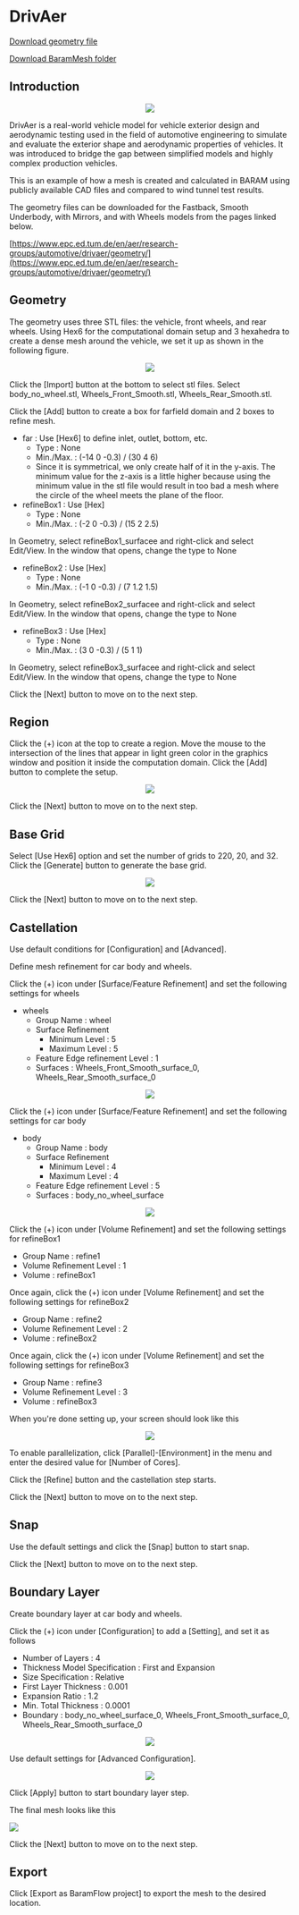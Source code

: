 # DrivAer

[Download geometry file](https://drive.google.com/file/d/1vgJ6DTyna02EOOMAj8kZMxf6eDoM8mr8/view?usp=sharing) 

[Download BaramMesh folder](https://drive.google.com/file/d/1dawD37cqRtg8aPnHIgEOPY3hRzSS33OA/view?usp=sharing)

## Introduction 

<p style="text-align: center">
    <img src="https://github.com/nextfoam/baram-pages/raw/main/screenshots/mesh/drivAer/main.png"><br>
</p>

DrivAer is a real-world vehicle model for vehicle exterior design and aerodynamic testing used in the field of automotive engineering to simulate and evaluate the exterior shape and aerodynamic properties of vehicles. It was introduced to bridge the gap between simplified models and highly complex production vehicles. 

This is an example of how a mesh is created and calculated in BARAM using publicly available CAD files and compared to wind tunnel test results.

The geometry files can be downloaded for the Fastback, Smooth Underbody, with Mirrors, and with Wheels models from the pages linked below.

[https://www.epc.ed.tum.de/en/aer/research-groups/automotive/drivaer/geometry/](https://www.epc.ed.tum.de/en/aer/research-groups/automotive/drivaer/geometry/)


## Geometry

The geometry uses three STL files: the vehicle, front wheels, and rear wheels. Using Hex6 for the computational domain setup and 3 hexahedra to create a dense mesh around the vehicle, we set it up as shown in the following figure. 

<p style="text-align: center">
    <img src="https://github.com/nextfoam/baram-pages/raw/main/screenshots/mesh/drivAer/geom.png"><br> 
</p>

Click the [Import] button at the bottom to select stl files. Select body\_no\_wheel.stl, Wheels\_Front\_Smooth.stl, Wheels\_Rear\_Smooth.stl.

Click the [Add] button to create a box for farfield domain and 2 boxes to refine mesh.

* far : Use [Hex6] to define inlet, outlet, bottom, etc.
    + Type : None 
    + Min./Max. : (-14 0 -0.3) / (30 4 6) 
    + Since it is symmetrical, we only create half of it in the y-axis. The minimum value for the z-axis is a little higher because using the minimum value in the stl file would result in too bad a mesh where the circle of the wheel meets the plane of the floor.
* refineBox1 : Use [Hex]
    + Type : None
    + Min./Max. : (-2 0 -0.3) / (15 2 2.5)

In Geometry, select refineBox1\_surfacee and right-click and select Edit/View. In the window that opens, change the type to None
  
* refineBox2 : Use [Hex]
    + Type : None
    + Min./Max. : (-1 0 -0.3) / (7 1.2 1.5)

In Geometry, select refineBox2\_surfacee and right-click and select Edit/View. In the window that opens, change the type to None
   
* refineBox3 : Use [Hex]
    + Type : None
    + Min./Max. : (3 0 -0.3) / (5 1 1)

In Geometry, select refineBox3\_surfacee and right-click and select Edit/View. In the window that opens, change the type to None
  
Click the [Next] button to move on to the next step.

<!-------------------------------------------------------------------------------------------------->
## Region

Click the (+) icon at the top to create a region. Move the mouse to the intersection of the lines that appear in light green color in the graphics window and position it inside the computation domain. Click the [Add] button to complete the setup.

<p style="text-align: center">
    <img src="https://github.com/nextfoam/baram-pages/raw/main/screenshots/mesh/drivAer/region.png"><br> 
</p>

Click the [Next] button to move on to the next step.

<!-------------------------------------------------------------------------------------------------->
## Base Grid

Select [Use Hex6] option and set the number of grids to 220, 20, and 32. Click the [Generate] button to generate the base grid.

<p style="text-align: center">
    <img src="https://github.com/nextfoam/baram-pages/raw/main/screenshots/mesh/drivAer/baseGrid.png"><br> 
</p>

Click the [Next] button to move on to the next step.

<!-------------------------------------------------------------------------------------------------->
## Castellation

Use default conditions for [Configuration] and [Advanced].

Define mesh refinement for car body and wheels.

Click the (+) icon under [Surface/Feature Refinement] and set the following settings for wheels

+ wheels
    + Group Name : wheel
    + Surface Refinement
        + Minimum Level : 5 
        + Maximum Level : 5 
    + Feature Edge refinement Level : 1 
    + Surfaces : Wheels\_Front\_Smooth\_surface\_0, Wheels\_Rear\_Smooth\_surface\_0

<p style="text-align: center">
     <img src="https://github.com/nextfoam/baram-pages/raw/main/screenshots/mesh/drivAer/drivAer_refine_wheel.png"><br> 
</p>

Click the (+) icon under [Surface/Feature Refinement] and set the following settings for car body
  
+ body
    + Group Name : body
    + Surface Refinement
        + Minimum Level : 4 
        + Maximum Level : 4 
    + Feature Edge refinement Level : 5 
    + Surfaces : body\_no\_wheel\_surface

<p style="text-align: center">
     <img src="https://github.com/nextfoam/baram-pages/raw/main/screenshots/mesh/drivAer/driAer_refine_body.png"><br> 
</p>

Click the (+) icon under [Volume Refinement] and set the following settings for refineBox1

+ Group Name : refine1
+ Volume Refinement Level : 1
+ Volume : refineBox1 

Once again, click the (+) icon under [Volume Refinement] and set the following settings for refineBox2

+ Group Name : refine2
+ Volume Refinement Level : 2
+ Volume : refineBox2 

Once again, click the (+) icon under [Volume Refinement] and set the following settings for refineBox3

+ Group Name : refine3
+ Volume Refinement Level : 3
+ Volume : refineBox3

When you're done setting up, your screen should look like this

<p style="text-align: center">
     <img src="https://github.com/nextfoam/baram-pages/raw/main/screenshots/mesh/drivAer/drivAer_refine_level.png"><br>
</p>

To enable parallelization, click [Parallel]-[Environment] in the menu and enter the desired value for [Number of Cores]. 

Click the [Refine] button and the castellation step starts. 


Click the [Next] button to move on to the next step.

<!-------------------------------------------------------------------------------------------------->
## Snap

Use the default settings and click the [Snap] button to start snap.

Click the [Next] button to move on to the next step.

<!-------------------------------------------------------------------------------------------------->
## Boundary Layer

Create boundary layer at car body and wheels.

Click the (+) icon under [Configuration] to add a [Setting], and set it as follows

+ Number of Layers : 4
+ Thickness Model Specification : First and Expansion
+ Size Specification : Relative
+ First Layer Thickness : 0.001
+ Expansion Ratio : 1.2
+ Min. Total Thickness : 0.0001
+ Boundary : body_no_wheel_surface_0, Wheels_Front_Smooth_surface_0, Wheels_Rear_Smooth_surface_0

<p style="text-align: center">
     <img src="https://github.com/nextfoam/baram-pages/raw/main/screenshots/mesh/drivAer/drivAer_blayer.png"><br> 
</p>

Use default settings for [Advanced Configuration].

<p style="text-align: center">
     <img src="https://github.com/nextfoam/baram-pages/raw/main/screenshots/mesh/drivAer/drivAer_boundary.png"><br> 
</p>

Click [Apply] button to start boundary layer step.

The final mesh looks like this

[![](https://github.com/nextfoam/baram-pages/raw/main/screenshots/mesh/drivAer/finalMesh.png)](https://github.com/nextfoam/baram-pages/raw/main/screenshots/mesh/drivAer/finalMesh.png)

Click the [Next] button to move on to the next step.

<!-------------------------------------------------------------------------------------------------->
## Export

Click [Export as BaramFlow project] to export the mesh to the desired location. 



